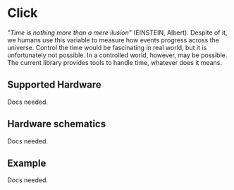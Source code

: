 # Click
_"Time is nothing more than a mere ilusion"_ (EINSTEIN, Albert). Despite of it, we humans use this variable to measure how events progress across the universe. Control the time would be fascinating in real world, but it is unfortunately not possible. In a controlled world, however, may be possible. The current library provides tools to handle time, whatever does it means. 

## Supported Hardware
Docs needed.

## Hardware schematics
Docs needed.

## Example
Docs needed.
